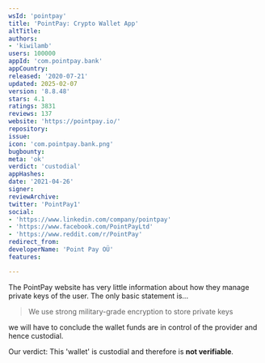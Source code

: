 ```yaml
---
wsId: 'pointpay'
title: 'PointPay: Crypto Wallet App'
altTitle: 
authors:
- 'kiwilamb'
users: 100000
appId: 'com.pointpay.bank'
appCountry: 
released: '2020-07-21'
updated: 2025-02-07
version: '8.8.48'
stars: 4.1
ratings: 3831
reviews: 137
website: 'https://pointpay.io/'
repository: 
issue: 
icon: 'com.pointpay.bank.png'
bugbounty: 
meta: 'ok'
verdict: 'custodial'
appHashes: 
date: '2021-04-26'
signer: 
reviewArchive: 
twitter: 'PointPay1'
social:
- 'https://www.linkedin.com/company/pointpay'
- 'https://www.facebook.com/PointPayLtd'
- 'https://www.reddit.com/r/PointPay'
redirect_from: 
developerName: 'Point Pay OÜ'
features: 

---
```


The PointPay website has very little information about how they manage private keys of the user.
The only basic statement is...

> We use strong military-grade encryption to store private keys

we will have to conclude the wallet funds are in control of the provider and hence custodial.

Our verdict: This 'wallet' is custodial and therefore is **not verifiable**.


